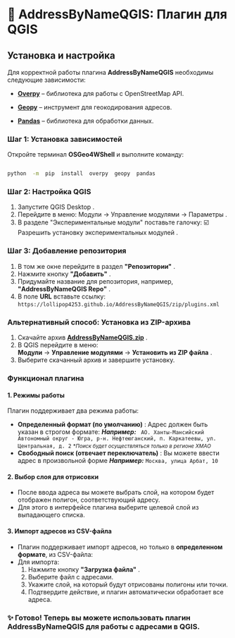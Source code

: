 
# 📍 AddressByNameQGIS: Плагин для QGIS

  

## **Установка и настройка**

  

Для корректной работы плагина **AddressByNameQGIS** необходимы следующие зависимости:

-  **[Overpy](https://pypi.org/project/overpy/)** – библиотека для работы с OpenStreetMap API.

-  **[Geopy](https://pypi.org/project/geopy/)** – инструмент для геокодирования адресов.

-  **[Pandas](https://pypi.org/project/pandas/)** – библиотека для обработки данных.

### **Шаг 1: Установка зависимостей**

Откройте терминал **OSGeo4WShell** и выполните команду:

```bash

python  -m  pip  install  overpy  geopy  pandas

```

### **Шаг 2: Настройка QGIS**
1. Запустите QGIS Desktop .
2. Перейдите в меню:
 Модули → Управление модулями → Параметры .
3. В разделе "Экспериментальные модули" поставьте галочку:
☑️ Разрешить установку экспериментальных модулей .
### **Шаг 3: Добавление репозитория**
1.  В том же окне перейдите в раздел **"Репозитории"** .
2.  Нажмите кнопку **"Добавить"** .
3.  Придумайте название для репозитория, например, **"AddressByNameQGIS Repo"** .
4. В поле **URL** вставьте ссылку:
```https://lollipop4253.github.io/AddressByNameQGIS/zip/plugins.xml```
### **Альтернативный способ: Установка из ZIP-архива**
1.  Скачайте архив **[AddressByNameQGIS.zip](https://lollipop4253.github.io/AddressByNameQGIS/zip/AddressByNameQGIS.zip?spm=a2ty_o01.29997173.0.0.4406c921dBCYA5&file=AddressByNameQGIS.zip)** .
2.  В QGIS перейдите в меню:  
    **Модули** → **Управление модулями** → **Установить из ZIP файла** .
3.  Выберите скачанный архив и завершите установку.

### **Функционал плагина**

#### **1. Режимы работы**

Плагин поддерживает два режима работы:
-   **Определенный формат (по умолчанию)** : Адрес должен быть указан в строгом формате:
  ***Например:***
   ``` АО. Ханты-Мансийский Автономный округ - Югра, р-н. Нефтеюганский, п. Каркатеевы, ул. Центральная, д. 2```
   <small>\**Поиск будет осуществляться только в регионе ХМАО*</small>
-   **Свободный поиск (отвечает переключатель)** : Вы можете ввести адрес в произвольной форме 
   ***Например:***
```Москва, улица Арбат, 10```
#### **2. Выбор слоя для отрисовки**
-   После ввода адреса вы можете выбрать слой, на котором будет отображен полигон, соответствующий адресу.
-   Для этого в интерфейсе плагина выберите целевой слой из выпадающего списка.
#### **3. Импорт адресов из CSV-файла**
-   Плагин поддерживает импорт адресов, но только в __определенном формате__, из CSV-файла:
-   Для импорта:
    1.  Нажмите кнопку **"Загрузка файла"** .
    2.  Выберите файл с адресами.
    3.  Укажите слой, на который будут отрисованы полигоны или точки.
    4.  Подтвердите действие, и плагин автоматически обработает все адреса.

### ✨ **Готово!** Теперь вы можете использовать плагин **AddressByNameQGIS** для работы с адресами в QGIS.